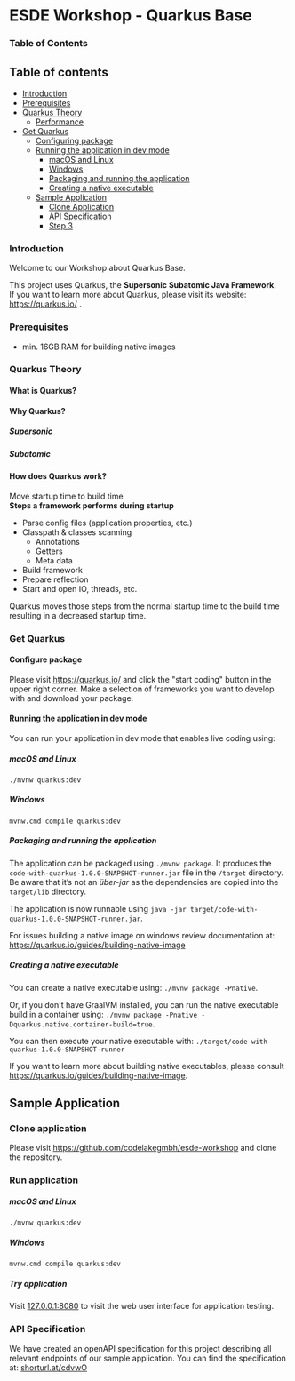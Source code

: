 # ESDE Workshop - Quarkus Base

### Table of Contents
## Table of contents
  * [Introduction](#introduction)
  * [Prerequisites](#prerequisites)
  * [Quarkus Theory](#quarkus-theory)
    * [Performance](#performance)
  * [Get Quarkus](#get-quarkus)
    * [Configuring package](#configure-package)
    * [Running the application in dev mode](#running-the-application-in-dev-mode)
      * [macOS and Linux](#macos-and-linux)
      * [Windows](#windows)
      * [Packaging and running the application](#packaging-and-running-the-application)
      * [Creating a native executable](#creating-a-native-executable)
    + [Sample Application](#sample-application)
      * [Clone Application](#clone-application)
      * [API Specification](#api-specification)
      * [Step 3](#step-3)
      
### Introduction
Welcome to our Workshop about Quarkus Base.

This project uses Quarkus, the **Supersonic Subatomic Java Framework**.  
If you want to learn more about Quarkus, please visit its website: https://quarkus.io/ .

### Prerequisites
- min. 16GB RAM for building native images

### Quarkus Theory

#### What is Quarkus?
#### Why Quarkus?
##### Supersonic
##### Subatomic
#### How does Quarkus work?

Move startup time to build time  
**Steps a framework performs during startup**
- Parse config files (application properties, etc.)
- Classpath & classes scanning
    - Annotations
    - Getters
    - Meta data
- Build framework
- Prepare reflection 
- Start and open IO, threads, etc.

Quarkus moves those steps from the normal startup time to the build time resulting in a decreased startup time.

### Get Quarkus
#### Configure package 
Please visit https://quarkus.io/ and click the "start coding" button in the upper right corner. Make a selection of frameworks you want to develop with and download your package.

#### Running the application in dev mode
You can run your application in dev mode that enables live coding using:

##### macOS and Linux
```
./mvnw quarkus:dev
```
##### Windows
```
mvnw.cmd compile quarkus:dev
```

##### Packaging and running the application
The application can be packaged using `./mvnw package`.
It produces the `code-with-quarkus-1.0.0-SNAPSHOT-runner.jar` file in the `/target` directory.
Be aware that it’s not an _über-jar_ as the dependencies are copied into the `target/lib` directory.

The application is now runnable using `java -jar target/code-with-quarkus-1.0.0-SNAPSHOT-runner.jar`.

For issues building a native image on windows review documentation at: https://quarkus.io/guides/building-native-image

##### Creating a native executable

You can create a native executable using: `./mvnw package -Pnative`.

Or, if you don't have GraalVM installed, you can run the native executable build in a container using: `./mvnw package -Pnative -Dquarkus.native.container-build=true`.

You can then execute your native executable with: `./target/code-with-quarkus-1.0.0-SNAPSHOT-runner`

If you want to learn more about building native executables, please consult https://quarkus.io/guides/building-native-image.

## Sample Application

### Clone application
Please visit https://github.com/codelakegmbh/esde-workshop and clone the repository.

### Run application
##### macOS and Linux
```
./mvnw quarkus:dev
```
##### Windows
```
mvnw.cmd compile quarkus:dev
```

##### Try application
Visit <a href="http://127.0.0.1:8080">127.0.0.1:8080</a> to visit the web user interface for application testing.

### API Specification
We have created an openAPI specification for this project describing all relevant endpoints of our sample application.
You can find the specification at: <a href="https://shorturl.at/cdvwO">shorturl.at/cdvwO</a>
